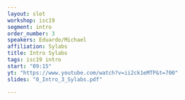 ```yaml
---
layout: slot
workshop: isc19
segment: intro
order_number: 3
speakers: Eduardo/Michael
affiliation: Sylabs
title: Intro Sylabs
tags: isc19 intro
start: "09:15"
yt: "https://www.youtube.com/watch?v=ii2ck1eMTP&t=700"
slides: "0_Intro_3_Sylabs.pdf"

---
```

